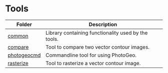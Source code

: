 # Tools

| Folder | Description |
| --- | --- |
| [common](common) | Library containing functionality used by the tools. |
| [compare](compare) | Tool to compare two vector contour images. |
| [photogeocmd](photogeocmd) | Commandline tool for using PhotoGeo. |
| [rasterize](rasterize) | Tool to rasterize a vector contour image. |
